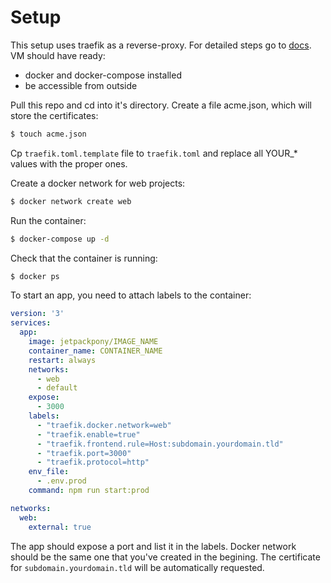 # Setup

This setup uses traefik as a reverse-proxy. For detailed steps go to
[docs](https://docs.traefik.io/user-guide/docker-and-lets-encrypt/).
VM should have ready:
  * docker and docker-compose installed
  * be accessible from outside

Pull this repo and cd into it's directory. Create a file acme.json, which will
store the certificates:

```bash
$ touch acme.json
```

Cp `traefik.toml.template` file to `traefik.toml` and replace all YOUR_* values
with the proper ones.

Create a docker network for web projects:
```bash
$ docker network create web
```

Run the container:

```bash
$ docker-compose up -d
```

Check that the container is running:

```bash
$ docker ps
```

To start an app, you need to attach labels to the container:

```yml
version: '3'
services:
  app:
    image: jetpackpony/IMAGE_NAME
    container_name: CONTAINER_NAME
    restart: always
    networks:
      - web
      - default
    expose:
      - 3000
    labels:
      - "traefik.docker.network=web"
      - "traefik.enable=true"
      - "traefik.frontend.rule=Host:subdomain.yourdomain.tld"
      - "traefik.port=3000"
      - "traefik.protocol=http"
    env_file:
      - .env.prod
    command: npm run start:prod

networks:
  web:
    external: true
```

The app should expose a port and list it in the labels. Docker network should
be the same one that you've created in the begining.
The certificate for `subdomain.yourdomain.tld` will be automatically requested.
